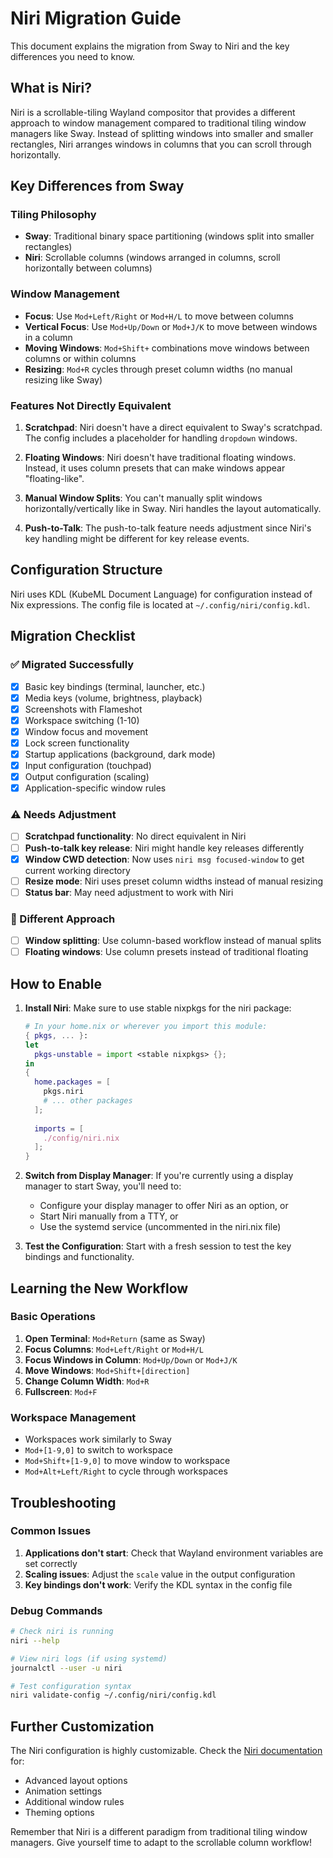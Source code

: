 # Niri Migration Guide

This document explains the migration from Sway to Niri and the key differences you need to know.

## What is Niri?

Niri is a scrollable-tiling Wayland compositor that provides a different approach to window management compared to traditional tiling window managers like Sway. Instead of splitting windows into smaller and smaller rectangles, Niri arranges windows in columns that you can scroll through horizontally.

## Key Differences from Sway

### Tiling Philosophy
- **Sway**: Traditional binary space partitioning (windows split into smaller rectangles)
- **Niri**: Scrollable columns (windows arranged in columns, scroll horizontally between columns)

### Window Management
- **Focus**: Use `Mod+Left/Right` or `Mod+H/L` to move between columns
- **Vertical Focus**: Use `Mod+Up/Down` or `Mod+J/K` to move between windows in a column
- **Moving Windows**: `Mod+Shift+` combinations move windows between columns or within columns
- **Resizing**: `Mod+R` cycles through preset column widths (no manual resizing like Sway)

### Features Not Directly Equivalent

1. **Scratchpad**: Niri doesn't have a direct equivalent to Sway's scratchpad. The config includes a placeholder for handling `dropdown` windows.

2. **Floating Windows**: Niri doesn't have traditional floating windows. Instead, it uses column presets that can make windows appear "floating-like".

3. **Manual Window Splits**: You can't manually split windows horizontally/vertically like in Sway. Niri handles the layout automatically.

4. **Push-to-Talk**: The push-to-talk feature needs adjustment since Niri's key handling might be different for key release events.

## Configuration Structure

Niri uses KDL (KubeML Document Language) for configuration instead of Nix expressions. The config file is located at `~/.config/niri/config.kdl`.

## Migration Checklist

### ✅ Migrated Successfully
- [x] Basic key bindings (terminal, launcher, etc.)
- [x] Media keys (volume, brightness, playback)
- [x] Screenshots with Flameshot
- [x] Workspace switching (1-10)
- [x] Window focus and movement
- [x] Lock screen functionality
- [x] Startup applications (background, dark mode)
- [x] Input configuration (touchpad)
- [x] Output configuration (scaling)
- [x] Application-specific window rules

### ⚠️ Needs Adjustment
- [ ] **Scratchpad functionality**: No direct equivalent in Niri
- [ ] **Push-to-talk key release**: Niri might handle key releases differently
- [x] **Window CWD detection**: Now uses `niri msg focused-window` to get current working directory
- [ ] **Resize mode**: Niri uses preset column widths instead of manual resizing
- [ ] **Status bar**: May need adjustment to work with Niri

### 🔄 Different Approach
- [ ] **Window splitting**: Use column-based workflow instead of manual splits
- [ ] **Floating windows**: Use column presets instead of traditional floating

## How to Enable

1. **Install Niri**: Make sure to use stable nixpkgs for the niri package:
   ```nix
   # In your home.nix or wherever you import this module:
   { pkgs, ... }:
   let
     pkgs-unstable = import <stable nixpkgs> {};
   in
   {
     home.packages = [
       pkgs.niri
       # ... other packages
     ];
     
     imports = [
       ./config/niri.nix
     ];
   }
   ```

2. **Switch from Display Manager**: If you're currently using a display manager to start Sway, you'll need to:
   - Configure your display manager to offer Niri as an option, or
   - Start Niri manually from a TTY, or
   - Use the systemd service (uncommented in the niri.nix file)

3. **Test the Configuration**: Start with a fresh session to test the key bindings and functionality.

## Learning the New Workflow

### Basic Operations
1. **Open Terminal**: `Mod+Return` (same as Sway)
2. **Focus Columns**: `Mod+Left/Right` or `Mod+H/L`
3. **Focus Windows in Column**: `Mod+Up/Down` or `Mod+J/K`
4. **Move Windows**: `Mod+Shift+[direction]`
5. **Change Column Width**: `Mod+R`
6. **Fullscreen**: `Mod+F`

### Workspace Management
- Workspaces work similarly to Sway
- `Mod+[1-9,0]` to switch to workspace
- `Mod+Shift+[1-9,0]` to move window to workspace
- `Mod+Alt+Left/Right` to cycle through workspaces

## Troubleshooting

### Common Issues
1. **Applications don't start**: Check that Wayland environment variables are set correctly
2. **Scaling issues**: Adjust the `scale` value in the output configuration
3. **Key bindings don't work**: Verify the KDL syntax in the config file

### Debug Commands
```bash
# Check niri is running
niri --help

# View niri logs (if using systemd)
journalctl --user -u niri

# Test configuration syntax
niri validate-config ~/.config/niri/config.kdl
```

## Further Customization

The Niri configuration is highly customizable. Check the [Niri documentation](https://github.com/YaLTeR/niri) for:
- Advanced layout options
- Animation settings
- Additional window rules
- Theming options

Remember that Niri is a different paradigm from traditional tiling window managers. Give yourself time to adapt to the scrollable column workflow!
